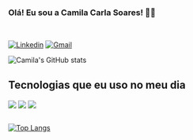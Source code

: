 ### Olá! Eu sou a Camila Carla Soares! 🙋‍♀️
<br>

[![Linkedin](https://img.shields.io/badge/LinkedIn-0077B5?style=for-the-badge&logo=linkedin&logoColor=white)](https://www.linkedin.com/in/camila-carla-soares-092353232?lipi=urn%3Ali%3Apage%3Ad_flagship3_profile_view_base_contact_details%3Bo0cLnMxXTBmKQJ1T278AKQ%3D%3D)
[![Gmail](https://img.shields.io/badge/Gmail-D14836?style=for-the-badge&logo=gmail&logoColor=white)](camilacarlasoaress@gmail.com)

![Camila's GitHub stats](https://github-readme-stats.vercel.app/api?username=CamilaCSoares&show_icons=true&theme=cobalt)<br>

## Tecnologias que eu uso no meu dia

<div style="display: inline_block">
    <img align="center" açt="HTML5" src="https://img.shields.io/badge/HTML5-E34F26?style=for-the-badge&logo=html5&logoColor=white">
    <img align="center" açt="CSS3" src="https://img.shields.io/badge/CSS3-1572B6?style=for-the-badge&logo=css3&logoColor=white">
    <img align="center" açt="JavaScript" src="https://img.shields.io/badge/JavaScript-323330?style=for-the-badge&logo=javascript&logoColor=F7DF1E">
</div>
<br>

[![Top Langs](https://github-readme-stats.vercel.app/api/top-langs/?username=CamilaCSoares&layout=compact&theme=cobalt)](https://github.com/anuraghazra/github-readme-stats)
